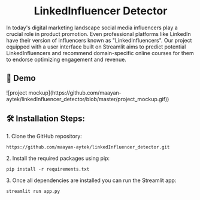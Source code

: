 <h1 align="center" id="title">LinkedInfluencer Detector</h1>

<p id="description">In today's digital marketing landscape social media influencers play a crucial role in product promotion. Even professional platforms like LinkedIn have their version of influencers known as "LinkedInfluencers". Our project equipped with a user interface built on Streamlit aims to predict potential LinkedInfluencers and recommend domain-specific online courses for them to endorse optimizing engagement and revenue.</p>

<h2>🚀 Demo</h2>
![project mockup](https://github.com/maayan-aytek/linkedInfluencer_detector/blob/master/project_mockup.gif))

<h2>🛠️ Installation Steps:</h2>

<p>1. Clone the GitHub repository:</p>

```
https://github.com/maayan-aytek/linkedInfluencer_detector.git
```

<p>2. Install the required packages using pip:</p>

```
pip install -r requirements.txt
```

<p>3. Once all dependencies are installed you can run the Streamlit app:</p>

```
streamlit run app.py
```
